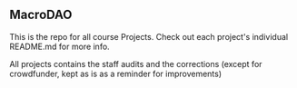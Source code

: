 ## MacroDAO

This is the repo for all course Projects. Check out each project's individual README.md for more info.

All projects contains the staff audits and the corrections (except for crowdfunder, kept as is as a reminder for improvements)
